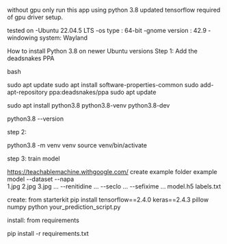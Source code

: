 without gpu only run this app using python 3.8 
updated tensorflow required of gpu driver setup.

tested on 
-Ubuntu 22.04.5 LTS
-os type : 64-bit
-gnome version : 42.9
-windowing system: Wayland

How to install Python 3.8 on newer Ubuntu versions
Step 1: Add the deadsnakes PPA

bash

sudo apt update
sudo apt install software-properties-common
sudo add-apt-repository ppa:deadsnakes/ppa
sudo apt update

sudo apt install python3.8 python3.8-venv python3.8-dev

python3.8 --version


step 2: 

python3.8 -m venv venv
source venv/bin/activate

step 3: train model

https://teachablemachine.withgoogle.com/
create example folder example
model
	--dataset
		--napa	
			1.jpg
			2.jpg
			3.jpg
			...
		--renitidine
			...
		--seclo
			...
		--sefixime
		...
	model.h5
	labels.txt


create: from starterkit
pip install tensorflow==2.4.0 keras==2.4.3 pillow numpy
python your_prediction_script.py

install: from requirements

pip install -r requirements.txt






